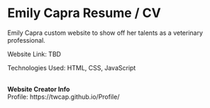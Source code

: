 # Emily Capra Resume / CV

Emily Capra custom website to show off her talents as a veterinary professional.

Website Link: TBD

Technologies Used:
HTML, CSS, JavaScript


<br/>
<b>Website Creator Info</b> </br>
Profile: https://twcap.github.io/Profile/ <br/>

